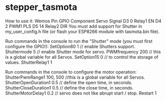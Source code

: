 # stepper_tasmota

How to use it:
Wemos Pin	GPIO	Component	Servo Signal
D3	0	Relay1	EN
D4	2	PWM1	PLS
D5	14	Relay2	DIR
You must add support for Shutter in my_user_config.h file (оr flash your ESP8266 module with tasmota.bin file).

Run commands in the console to run the "Shutter" mode (you must first configure the GPIO!):
SetOption80 1 // enable Shutters support.
Shuttermode 5 // enable Shutter mode for servo.
PWMfrequency 200 // this is a global variable for all Servos.
SetOption15 0 // to control the storage of values.
ShutterRelay1 1


Run commands in the console to configure the motor operation:
ShutterPwmRange1 100, 500 //this is a global variable for all Servos.
ShutterOpenDuration1 0.5 // define the open time, in seconds.
ShutterCloseDuration1 0.5 // define the close time, in seconds.
ShutterMotorDelay1 0.2 // servo does not like abrupt start / stop.
Restart 1

